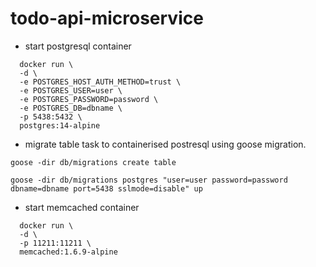 # todo-api-microservice

- start postgresql container
````
  docker run \
  -d \
  -e POSTGRES_HOST_AUTH_METHOD=trust \
  -e POSTGRES_USER=user \
  -e POSTGRES_PASSWORD=password \
  -e POSTGRES_DB=dbname \
  -p 5438:5432 \
  postgres:14-alpine
  ````

- migrate table task to containerised postresql using goose migration.
```
goose -dir db/migrations create table

goose -dir db/migrations postgres "user=user password=password dbname=dbname port=5438 sslmode=disable" up
```


- start memcached container
````
  docker run \
  -d \
  -p 11211:11211 \
  memcached:1.6.9-alpine
  ````

